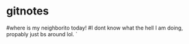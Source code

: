 # gitnotes
#where is my neighborito today!
#I dont know what the hell I am doing, propably just bs around lol.
`
